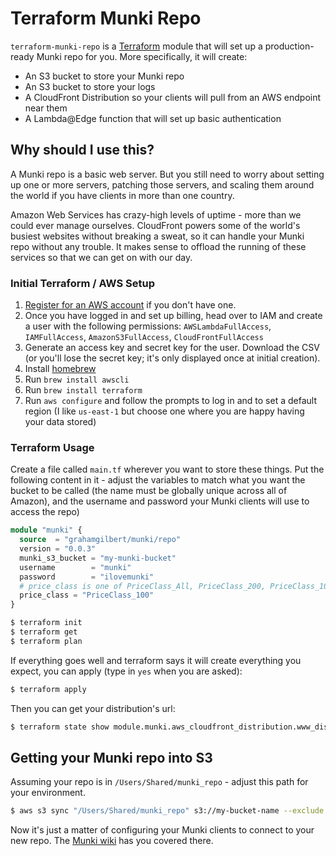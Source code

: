 # Terraform Munki Repo

`terraform-munki-repo` is a [Terraform](https://terraform.io) module that will set up a production-ready Munki repo for you. More specifically, it will create:

* An S3 bucket to store your Munki repo
* An S3 bucket to store your logs
* A CloudFront Distribution so your clients will pull from an AWS endpoint near them
* A Lambda@Edge function that will set up basic authentication

## Why should I use this?

A Munki repo is a basic web server. But you still need to worry about setting up one or more servers, patching those servers, and scaling them around the world if you have clients in more than one country.

Amazon Web Services has crazy-high levels of uptime - more than we could ever manage ourselves. CloudFront powers some of the world's busiest websites without breaking a sweat, so it can handle your Munki repo without any trouble. It makes sense to offload the running of these services so that we can get on with our day.

### Initial Terraform / AWS Setup

1) [Register for an AWS account](https://aws.amazon.com/) if you don't have one.
2) Once you have logged in and set up billing, head over to IAM and create a user with the following permissions:
  `AWSLambdaFullAccess`,
  `IAMFullAccess`,
  `AmazonS3FullAccess`,
  `CloudFrontFullAccess`
3) Generate an access key and secret key for the user. Download the CSV (or you'll lose the secret key; it's only displayed once at initial creation).
4) Install [homebrew](https://brew.sh)
5) Run `brew install awscli`
6) Run `brew install terraform`
7) Run `aws configure` and follow the prompts to log in and to set a default region (I like `us-east-1` but choose one where you are happy having your data stored)

### Terraform Usage

Create a file called `main.tf` wherever you want to store these things. Put the following content in it - adjust the variables to match what you want the bucket to be called (the name must be globally unique across all of Amazon), and the username and password your Munki clients will use to access the repo)

``` terraform
module "munki" {
  source  = "grahamgilbert/munki/repo"
  version = "0.0.3"
  munki_s3_bucket = "my-munki-bucket"
  username        = "munki"
  password        = "ilovemunki"
  # price_class is one of PriceClass_All, PriceClass_200, PriceClass_100
  price_class = "PriceClass_100"
}
```

``` bash
$ terraform init
$ terraform get
$ terraform plan
```

If everything goes well and terraform says it will create everything you expect, you can apply (type in `yes` when you are asked):

``` bash
$ terraform apply
```

Then you can get your distribution's url:

``` bash
$ terraform state show module.munki.aws_cloudfront_distribution.www_distribution | grep domain_name
```

## Getting your Munki repo into S3

Assuming your repo is in `/Users/Shared/munki_repo` - adjust this path for your environment.

``` bash
$ aws s3 sync "/Users/Shared/munki_repo" s3://my-bucket-name --exclude '*.git/*' --exclude '.DS_Store' --delete
```

Now it's just a matter of configuring your Munki clients to connect to your new repo. The [Munki wiki](https://github.com/munki/munki/wiki/Using-Basic-Authentication#configuring-the-clients-to-use-a-password) has you covered there.
